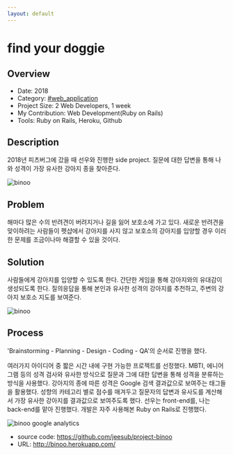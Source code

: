 ```yaml
---
layout: default
---
```


# find your doggie

## Overview

* Date: 2018
* Category: [#web_application](https://www.google.com/search?q=web+application)
* Project Size: 2 Web Developers, 1 week
* My Contribution: Web Development(Ruby on Rails)
* Tools: Ruby on Rails, Heroku, Github

## Description

2018년 피츠버그에 갔을 때 선우와 진행한 side project. 
질문에 대한 답변을 통해 나와 성격이 가장 유사한 강아지 종을 찾아준다. 

![binoo]({{"/assets/img/project/binoo_1.png"}})

## Problem

해마다 많은 수의 반려견이 버려지거나 길을 잃어 보호소에 가고 있다. 
새로운 반려견을 맞이하려는 사람들이 펫샵에서 강아지를 사지 않고 보호소의 강아지를 입양할 경우 이러한 문제를 조금이나마 해결할 수 있을 것이다. 

## Solution

사람들에게 강아지를 입양할 수 있도록 한다. 
간단한 게임을 통해 강아지와의 유대감이 생성되도록 한다. 
질의응답을 통해 본인과 유사한 성격의 강아지를 추천하고, 주변의 강아지 보호소 지도를 보여준다. 

![binoo]({{"/assets/img/project/binoo_2.jpg"}})

## Process

'Brainstorming - Planning - Design - Coding - QA'의 순서로 진행을 했다. 

여러가지 아이디어 중 짧은 시간 내에 구현 가능한 프로젝트를 선정했다. 
MBTI, 에니어그램 등의 성격 검사와 유사한 방식으로 질문과 그에 대한 답변을 통해 성격을 분류하는 방식을 사용했다. 
강아지의 종에 따른 성격은 Google 검색 결과값으로 보여주는 태그들을 활용했다. 
성향의 카테고리 별로 점수를 매겨두고 질문자의 답변과 유사도를 계산해서 가장 유사한 강아지를 결과값으로 보여주도록 했다. 
선우는 front-end를, 나는 back-end를 맡아 진행했다. 
개발은 자주 사용해본 Ruby on Rails로 진행했다. 

![binoo google analytics]({{"/assets/img/project/binoo_3.png"}})

* source code: <https://github.com/jeesub/project-binoo>
* URL: <http://binoo.herokuapp.com/>